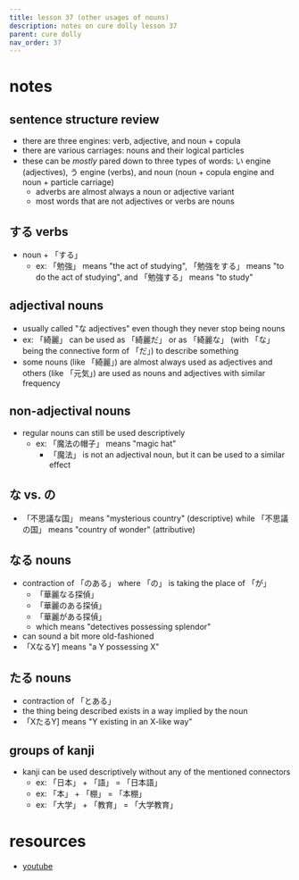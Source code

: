 ```yaml
---
title: lesson 37 (other usages of nouns)
description: notes on cure dolly lesson 37
parent: cure dolly
nav_order: 37
---
```

# notes
## sentence structure review
- there are three engines: verb, adjective, and noun + copula
- there are various carriages: nouns and their logical particles
- these can be _mostly_ pared down to three types of words: い engine (adjectives), う engine (verbs), and noun (noun + copula engine and noun + particle carriage)
	- adverbs are almost always a noun or adjective variant
	- most words that are not adjectives or verbs are nouns
## する verbs
- noun + 「する」
	- ex: 「勉強」 means "the act of studying", 「勉強をする」 means "to do the act of studying", and 「勉強する」 means "to study"
## adjectival nouns
- usually called "な adjectives" even though they never stop being nouns
- ex: 「綺麗」 can be used as 「綺麗だ」 or as 「綺麗な」 (with 「な」 being the connective form of 「だ」) to describe something
- some nouns (like 「綺麗」) are almost always used as adjectives and others (like 「元気」) are used as nouns and adjectives with similar frequency
## non-adjectival nouns
- regular nouns can still be used descriptively
	- ex: 「魔法の帽子」 means "magic hat"
		- 「魔法」 is not an adjectival noun, but it can be used to a similar effect
## な vs. の
- 「不思議な国」 means "mysterious country" (descriptive) while 「不思議の国」 means "country of wonder" (attributive)
## なる nouns
- contraction of 「のある」 where 「の」 is taking the place of 「が」
	- 「華麗なる探偵」
	- 「華麗のある探偵」
	- 「華麗がある探偵」
	- which means "detectives possessing splendor"
- can sound a bit more old-fashioned
- 「XなるY] means "a Y possessing X"
## たる nouns
- contraction of 「とある」
- the thing being described exists in a way implied by the noun
- 「XたるY] means "Y existing in an X-like way"
## groups of kanji
- kanji can be used descriptively without any of the mentioned connectors
	- ex: 「日本」 + 「語」 = 「日本語」
	- ex: 「本」 + 「棚」 = 「本棚」
	- ex: 「大学」 + 「教育」 = 「大学教育」
# resources
- [youtube](https://www.youtube.com/watch?v=GB8fWjQuz9A)